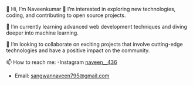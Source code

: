 👋 Hi, I’m Naveenkumar 
👀 I’m interested in exploring new technologies, coding, and contributing to open source projects.

🌱 I’m currently learning advanced web development techniques and diving deeper into machine learning.

💞️ I’m looking to collaborate on exciting projects that involve cutting-edge technologies and have a positive impact on the community.

📫 How to reach me:
    -Instagram [naveen__436](https://www.instagram.com/naveen__436/)
   - Email: [sangwannaveen795@gmail.com ](https://mail.google.com/mail/u/0/?tab=rm&ogbl#inbox )

<!---
sangwannaveen795/sangwannaveen795 is a ✨ special ✨ repository because its `README.md` (this file) appears on your GitHub profile.
You can click the Preview link to take a look at your changes.
--->

